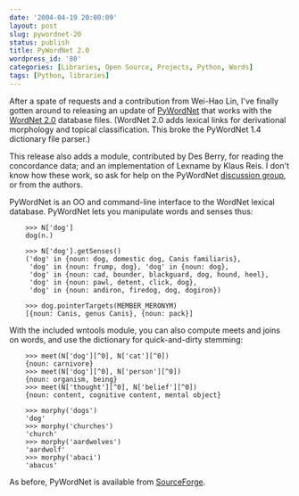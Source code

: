 ```yaml
---
date: '2004-04-19 20:00:09'
layout: post
slug: pywordnet-20
status: publish
title: PyWordNet 2.0
wordpress_id: '80'
categories: [Libraries, Open Source, Projects, Python, Words]
tags: [Python, libraries]
---
```


After a spate of requests and a contribution from Wei-Hao Lin, I've finally gotten around to releasing an update of [PyWordNet](http://pywordnet.sourceforge.net/) that works with the [WordNet 2.0](http://www.cogsci.princeton.edu/~wn/) database files.  (WordNet 2.0 adds lexical links for derivational morphology and topical classification.  This broke the PyWordNet 1.4 dictionary file parser.)

This release also adds a module, contributed by Des Berry, for reading the concordance data; and an implementation of Lexname by Klaus Reis.  I don't know how these work, so ask for help on the PyWordNet [discussion group](https://sourceforge.net/forum/forum.php?forum_id=86245), or from the authors.

PyWordNet is an OO and command-line interface to the WordNet lexical database.  PyWordNet lets you manipulate words and senses thus:

        >>> N['dog']
        dog(n.)

        >>> N['dog'].getSenses()
        ('dog' in {noun: dog, domestic dog, Canis familiaris},
         'dog' in {noun: frump, dog}, 'dog' in {noun: dog},
         'dog' in {noun: cad, bounder, blackguard, dog, hound, heel},
         'dog' in {noun: pawl, detent, click, dog},
         'dog' in {noun: andiron, firedog, dog, dogiron})

        >>> dog.pointerTargets(MEMBER_MERONYM)
        [{noun: Canis, genus Canis}, {noun: pack}]

With the included wntools module, you can also compute meets and joins on words, and use the dictionary for quick-and-dirty stemming:

        >>> meet(N['dog'][^0], N['cat'][^0])
        {noun: carnivore}
        >>> meet(N['dog'][^0], N['person'][^0])
        {noun: organism, being}
        >>> meet(N['thought'][^0], N['belief'][^0])
        {noun: content, cognitive content, mental object}

        >>> morphy('dogs')
        'dog'
        >>> morphy('churches')
        'church'
        >>> morphy('aardwolves')
        'aardwolf'
        >>> morphy('abaci')
        'abacus'

As before, PyWordNet is available from [SourceForge](https://sourceforge.net/projects/pywordnet/).
